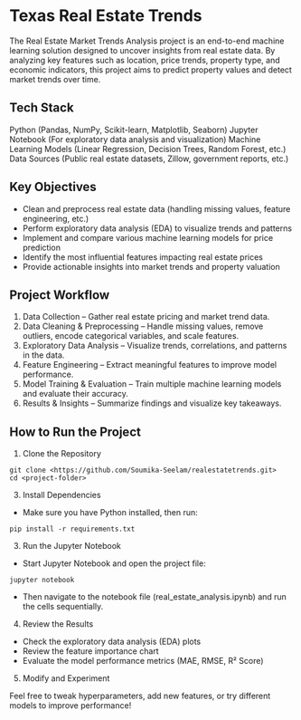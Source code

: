 # Texas Real Estate Trends

The Real Estate Market Trends Analysis project is an end-to-end machine learning solution designed to uncover insights from real estate data. By analyzing key features such as location, price trends, property type, and economic indicators, this project aims to predict property values and detect market trends over time.

## Tech Stack

Python (Pandas, NumPy, Scikit-learn, Matplotlib, Seaborn)
Jupyter Notebook (For exploratory data analysis and visualization)
Machine Learning Models (Linear Regression, Decision Trees, Random Forest, etc.)
Data Sources (Public real estate datasets, Zillow, government reports, etc.)

## Key Objectives

- Clean and preprocess real estate data (handling missing values, feature engineering, etc.)
- Perform exploratory data analysis (EDA) to visualize trends and patterns
- Implement and compare various machine learning models for price prediction
- Identify the most influential features impacting real estate prices
- Provide actionable insights into market trends and property valuation

## Project Workflow

1. Data Collection – Gather real estate pricing and market trend data.
2. Data Cleaning & Preprocessing – Handle missing values, remove outliers, encode categorical variables, and scale features.
3. Exploratory Data Analysis – Visualize trends, correlations, and patterns in the data.
4. Feature Engineering – Extract meaningful features to improve model performance.
5. Model Training & Evaluation – Train multiple machine learning models and evaluate their accuracy.
6. Results & Insights – Summarize findings and visualize key takeaways.

## How to Run the Project

1. Clone the Repository
```
git clone <https://github.com/Soumika-Seelam/realestatetrends.git>
cd <project-folder>
```

3. Install Dependencies
- Make sure you have Python installed, then run:
```
pip install -r requirements.txt
```

3. Run the Jupyter Notebook
- Start Jupyter Notebook and open the project file:
```
jupyter notebook
```
- Then navigate to the notebook file (real_estate_analysis.ipynb) and run the cells sequentially.

4. Review the Results
- Check the exploratory data analysis (EDA) plots
- Review the feature importance chart
- Evaluate the model performance metrics (MAE, RMSE, R² Score)

5. Modify and Experiment

Feel free to tweak hyperparameters, add new features, or try different models to improve performance!
